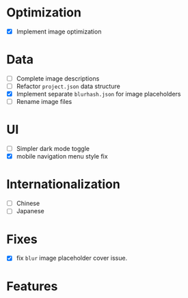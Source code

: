 # Optimization

- [x] Implement image optimization

# Data

- [ ] Complete image descriptions
- [ ] Refactor `project.json` data structure
- [x] Implement separate `blurhash.json` for image placeholders
- [ ] Rename image files

# UI

- [ ] Simpler dark mode toggle
- [x] mobile navigation menu style fix

# Internationalization

- [ ] Chinese
- [ ] Japanese

# Fixes

- [x] fix `blur` image placeholder cover issue.

# Features
